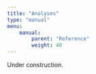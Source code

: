 ```yaml
---
title: "Analyses"
type: "manual"
menu:
    manual:
        parent: "Reference"
        weight: 40
---
```


<article class="message is-warning">
  <div class="message-body">
    Under construction.
  </div>
</article>
